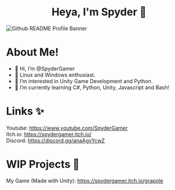 <p>
  <h1 align="center"><b>Heya, I'm Spyder 👋</b></h1>
</p>

![Github README Profile Banner](https://user-images.githubusercontent.com/85440857/178699988-cd944a32-a22b-48a3-841c-5b5aee415d97.png)

# About Me!
- 👋 Hi, I’m @SpyderGamer
- 🐧 Linux and Windows enthusiast.
- 👀 I’m interested in Unity Game Development and Python.
- 🌱 I’m currently learning C#, Python, Unity, Javascript and Bash!

# Links ✨
Youtube: https://www.youtube.com/SpyderGamer <br/>
Itch.io: https://spydergamer.itch.io/ <br/>
Discord: https://discord.gg/anaAgvYcwZ <br/>

# WIP Projects 🧾
My Game (Made with Unity): https://spydergamer.itch.io/grapple

<!---
SpyderGamer/SpyderGamer is a ✨ special ✨ repository because its `README.md` (this file) appears on your GitHub profile.
You can click the Preview link to take a look at your changes.
--->
